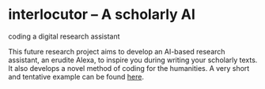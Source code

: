 # interlocutor – A scholarly AI
coding a digital research assistant

This future research project aims to develop an AI-based research assistant, an erudite Alexa, to inspire you during writing your scholarly texts. It also develops a novel method of coding for the humanities. A very short and tentative example can be found [here](https://github.com/nachsommer/sourcecodecriticism/blob/11b394787af883a4a6e8d83afeaa303888d8babf/JFramingFibonacci.java).

